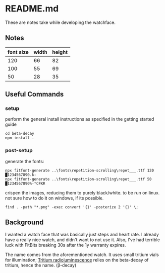 # README.md

These are notes take while developing the watchface.

## Notes

| font size | width | height |
| --------- | ----- | ------ |
| 120       | 66    | 82     |
| 100       | 55    | 69     |
| 50        | 28    | 35     |

## Useful Commands

### setup

perform the general install instructions as specified in the getting started guide

    cd beta-decay
    npm install .

### post-setup

generate the fonts:

    npx fitfont-generate ..\fonts\repetition-scrolling\repet___.ttf 120 █1234567890.k-
    npx fitfont-generate ..\fonts\repetition-scrolling\repet___.ttf 50 █1234567890%-°CFKR

crispen the images, reducing them to purely black/white. to be run on linux. not sure how to do it on windows, if its possible.

    find . -path "*.png" -exec convert '{}' -posterize 2 '{}' \;

## Background

I wanted a watch face that was basically just steps and heart rate. I already have a really nice watch, and didn't want to not use it. Also, I've had terrible luck with FitBits breaking 30s after the 1y warranty expires.

The name comes from the aforementioned watch. It uses small tritium vials for illumination; [Tritium radioluminescence](https://en.wikipedia.org/wiki/Tritium_radioluminescence) relies on the beta-decay of tritium, hence the name. (β-decay)
